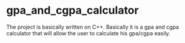 # gpa_and_cgpa_calculator
The project is basically written on  C++. Basically it is a gpa and cgpa calculator that will allow the user to calculate his gpa/cgpa easily. 
